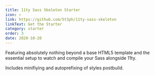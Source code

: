 ```yaml
---
title: 11ty Sass Skeleton Starter
icon: 💀
link: https://github.com/5t3ph/11ty-sass-skeleton
linkText: Get the Starter
category: starter
order: 3
date: 2020-10-20
---
```


Featuring absolutely nothing beyond a base HTML5 template and the essential setup to watch and compile your Sass alongside 11ty.

Includes minifiying and autoprefixing of styles postbuild.
